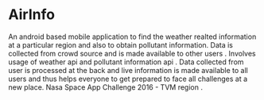 # AirInfo
An android based mobile application to find the weather realted information at a particular region and also to obtain pollutant information.
Data is collected from crowd source and is made available to other users . 
Involves usage of weather api and pollutant information api . 
Data collected from user is processed at the back and live information is made available to all users and thus helps everyone to get prepared 
to face all challenges at a new place. 
Nasa Space App Challenge 2016 - TVM region .
